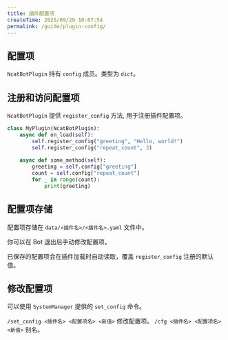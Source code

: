 ```yaml
---
title: 插件配置项
createTime: 2025/09/29 10:07:54
permalink: /guide/plugin-config/
---
```


## 配置项

`NcatBotPlugin` 持有 `config` 成员。类型为 `dict`。

## 注册和访问配置项

`NcatBotPlugin` 提供 `register_config` 方法, 用于注册插件配置项。

```python
class MyPlugin(NcatBotPlugin):
    async def on_load(self):
        self.register_config("greeting", "Hello, world!")
        self.register_config("repeat_count", 3)
    
    async def some_method(self):
        greeting = self.config["greeting"]
        count = self.config["repeat_count"]
        for _ in range(count):
            print(greeting)
```

## 配置项存储

配置项存储在 `data/<插件名>/<插件名>.yaml` 文件中。

你可以在 Bot 退出后手动修改配置项。

已保存的配置项会在插件加载时自动读取，覆盖 `register_config` 注册的默认值。

## 修改配置项

可以使用 `SystemManager` 提供的 `set_config` 命令。

`/set_config <插件名> <配置项名> <新值>` 修改配置项。
`/cfg <插件名> <配置项名> <新值>` 别名。

